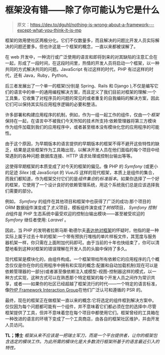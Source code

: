 # 框架没有错——除了你可能认为它是什么

> 原文：<https://dev.to/dguhl/nothing-is-wrong-about-a-framework---except-what-you-think-it-is-mp>

框架的效用使社区两极分化。它们不仅数量多，而且解决的问题比开发人员实际解决的问题还要多。但也许这是一个框架的概念，一直以来都被误解了。

在 web 开发中，一种流行或广泛使用的语言和即将到来的对其缺陷的注意汇合在一起，形成了一段时间，在这段时间里，热情的开发人员将启动一个框架，以一种共同的方式解决共同的问题。JavaScript 有过这样的时代，PHP 有过这样的时代，还有 Java，Ruby，Python。

后三者发展出了一个单一的框架(分别是 Spring、Rails 和 Django ),不仅是编写它们的语言中的单一的通用编程解决方案，而且定义了我们目前对框架的理解:一个工具集，它收集了对程序员的问题的常见的或者重复的自我编码的解决方案，因此它们可以保持其实际应用程序逻辑的必要和整洁。

许多部署和构建应用程序的机制，例如，作为一组一起工作的组件，仅由一个*框架*保持在一起，在语言中不被我们今天所知的技术所支持:依赖管理器将第三方模块作为组件加载到我们的应用程序中，或者甚至根本没有模块化您的应用程序的可能性。

由于这个原因，为早期版本的语言提供的早期版本的框架不得不避开这些特性的缺乏，结果是这些框架作为工具箱出现，以解决开发人员在他们面临的每个项目中经常遇到的各种问题:数据库连接、HTTP 请求处理或控制台输出等等。

这使得早期框架的本质变成了对今天的框架的偏见。像 PHP 的 *Symfony* (或更小的足迹 *Silex* )或 JavaScript 的 *VueJS* 这样的现代框架，本质上是组件的集合，而我们都知道，作为框架交付它们的是*组件集合*的*标准版本*。如果你选择了一个好的框架，它使用了一个设计良好的依赖管理系统，用这个系统我们总是应该选择我们需要的部分。

例如， *Symfony* 的组件在其他项目和框架中也获得了广泛的成功:那个项目的 ORM 数据组件演变成了*主义*项目，模板组件演变成了*树枝*项目， *Symfony 控制台*组件是 PHP 生态系统中最受欢迎的控制台输出模块——甚至被受欢迎的 *Symfony* 继任者使用: *Laravel* 。

因此，当 PHP 的发明者拉斯马斯·勒德尔夫[表达他对框架](https://youtu.be/fYTKm2oUzAg)的怀疑时，他指的是一种实际上属于过去十年的框架:一个带有预执行堆栈的单片样板文件，其宽度与服务器机架一样，你只需在上面附加代码即可。由于当前的十年也快结束了，你可以清楚地看到这种对框架的错误理解在开发人员的头脑中保持了多久。

现代框架是模块化的，由组件构成。一个框架带给所有依赖它的应用程序的几个概念仅仅是你在你的应用程序中拥有和实现的概念:配置和自动加载机制(现在可以是依赖管理器的一部分)或者甚至像依赖注入或模型-视图-控制器这样的模式，以一种方式实现，这种方式可以在熟悉那个特定框架的每个开发人员之间作为常识共享，或者——如果你的社区已经超越了框架流行的时代——一个特定的语言标准，像[PHP Framework Interaction Group](http://www.php-fig.org/)在他们广泛认可和遵循的 PSR 的。

最终，现在的框架正在做框架一直以来的概念:它将选定的组件框到解决方案中。仅仅因为每个问题都可能有一个组件，并不意味着它们都必须在您的选择中:尽管框架提供了工具，但并不意味着您在每个项目中都使用它们。框架曾经的工具箱在一种改进的语言的环境下变成了一个工具商店，由各自的框架社区维护，并由开发人员访问。

**TL；博士** *框架从来不应该是一把瑞士军刀，而是一个平台提供者，让你的框架包含选定的模块工作。为此所需的模块化是大多数流行框架所基于的语言最近引入的特性。*